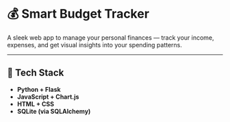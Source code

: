 # 💰 Smart Budget Tracker

A sleek web app to manage your personal finances — track your income, expenses, and get visual insights into your spending patterns.

---

## 🔧 Tech Stack

- **Python + Flask**
- **JavaScript + Chart.js**
- **HTML + CSS**
- **SQLite (via SQLAlchemy)**
